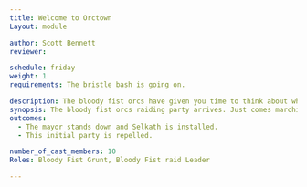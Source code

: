 ```yaml
---
title: Welcome to Orctown
Layout: module

author: Scott Bennett 
reviewer: 

schedule: friday
weight: 1
requirements: The bristle bash is going on.

description: The bloody fist orcs have given you time to think about what you have done and now they are going to smash your face in. 
synopsis: The bloody fist orcs raiding party arrives. Just comes marching down the road. There's a big road that leads down into the tavern where right over a big hill. There's a huge flood light out in the yard and they will just see 30 orcs walking out of the darkness. They are going to give Lil Bristle the Mayor his orders. Stand Down as mayor and give the position to Selkath or die. 
outcomes: 
  - The mayor stands down and Selkath is installed.
  - This initial party is repelled. 

number_of_cast_members: 10
Roles: Bloody Fist Grunt, Bloody Fist raid Leader

---
```




